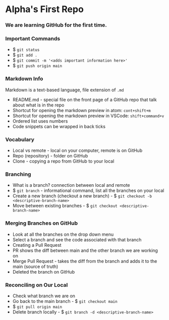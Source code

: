 # Alpha's First Repo

### We are learning GitHub for the first time.

### Important Commands
- $ `git status`
- $ `git add .`
- $ `git commit -m '<adds important information here>'`
- $ `git push origin main`

### Markdown Info
Markdown is a text-based language, file extension of `.md`
- README.md - special file on the front page of a GitHub repo that talk about what is in the repo
- Shortcut for opening the markdown preview in atom: `cont+shift+m`
- Shortcut for opening the markdown preview in VSCode: `shift+command+v`
- Ordered list uses numbers
- Code snippets can be wrapped in back ticks


### Vocabulary
- Local vs remote - local on your computer, remote is on GitHub
- Repo (repository) - folder on GitHub
- Clone - copying a repo from GitHub to your local

### Branching
- What is a branch? connection between local and remote
- $ `git branch` - informational command, list all the branches on your local
- Create a new branch (checkout a new branch) - $ `git checkout -b <descriptive-branch-name>`
- Move between existing branches - $ `git checkout <descriptive-branch-name>`

### Merging Branches on GitHub
- Look at all the branches on the drop down menu
- Select a branch and see the code associated with that branch
- Creating a Pull Request
- PR shows the diff between main and the other branch we are working on
- Merge Pull Request - takes the diff from the branch and adds it to the main (source of truth)
- Deleted the branch on GitHub

### Reconciling on Our Local
- Check what branch we are on
- Go back to the main branch - $ `git checkout main`
- $ `git pull origin main`
- Delete branch locally - $ `git branch -d <descriptive-branch-name>`
